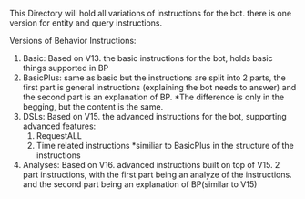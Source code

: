 This Directory will hold all variations of instructions for the bot. 
there is one version for entity and query instructions.

Versions of Behavior Instructions:

1. Basic: Based on V13. the basic instructions for the bot, holds basic things supported in BP
2. BasicPlus: same as basic but the instructions are split into 2 parts, the first part is general instructions (explaining the bot needs to answer) and the second part is an explanation of BP.
*The difference is only in the begging, but the content is the same.
3. DSLs: Based on V15. the advanced instructions for the bot, supporting advanced features:
    1. RequestALL
    2. Time related instructions
    *similiar to BasicPlus in the structure of the instructions
4. Analyses: Based on V16. advanced instructions built on top of V15. 2 part instructions, with the first part being an analyze of the instructions. and the second part being an explanation of BP(similar to V15)